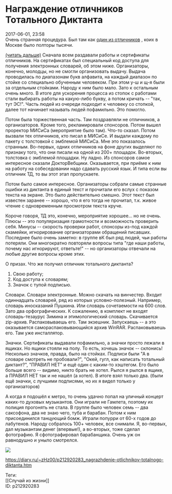Награждение отличников Тотального Диктанта
===========================================

   
 2017-06-01, 23:58   
  Очень странная процедура. Был там как  [один из отличников](Как%20я%20писал%20Тотальный%20Диктант)  , коих в Москве было полторы тысячи.   
   
  [(читать дальше)](https://zHz00.diary.ru/p212920283.htm?index=1#linkmore212920283m1)    Сначала всем раздавали работы и сертификаты отличников. На сертификатах был специальный код доступа для получения электронных словарей, об этом ниже. Организаторы, конечно, молодцы, но не смогли организовать выдачу. Выдача проводилась по диапазонам букв алфавита, на каждый диапазон по стойке со специально обученным человеком. При этом у-ш и щ-я были за отдельным стойками. Народу к ним было мало. Зато к остальным очень много. В итоге для ускорения процесса из стопок с работами стали выбирать работы на какую-либо букву, а потом кричать -- "так, тут ЭС!". Часть людей из очереди подходит к человеку со стопкой, далее тот начинает называть людей пофамильно. Это помогло.   
   
 Потом была торжественная часть. Там поздравляли не отличников, а организаторов. Кроме того, рекламировали спонсоров. Потом вышел проректор МИСиСа (мероприятие было там). Что-то сказал. Потом вызвали тех отличников, кто писал в МИСиСе. И выдали каждому по пакету с толстовкой с эмблемой МИСиСа. Мне это показалось странным. Во-первых, одних отличников на фоне других выделяют по признаку того, что они писали на одной из 200+ площадок. Во-вторых, толстовка с эмблемой площадки. Ну ладно. Из спонсоров самое интересное сказали ДокторВебщики. Оказывается, при приёме к ним на работу на собеседовании надо сдавать русский язык. И типа если вы отличник ТД, то вы этот этап пропускаете.   
   
 Потом было самое интересное. Организаторы собрали самые странные ошибки из диктанта в единый текст и прочитали его вслух с показом текста на экране. Это было действительно смешно. Этот текст был известен заранее -- хорошо, что я его тогда не прочитал, т.к. живое чтение с одновременным просмотром текста круче.   
   
 Короче говоря, ТД это, конечно, мероприятие хорошее... но не очень. Плюсы -- это популяризация грамотности и возможность проверить себя. Минусы -- скорость проверки работ, спонсоры из-под каждой скамейки, игнорирование организаторами обращений писавших. Последнее было очень заметно: в группе вК был ряд людей, чьи работы потеряли. Они многократно повторяли вопросы типа "где наши работы, почему нас игнорируют, ответьте!" -- но организаторы отвечали на любые другие вопросы кроме этих.   
   
 О призах. Что же получил отличник тотального диктанта?   
 1. Свою работу;   
 2. Код доступа к словарям;   
 3. Значок с тупой подписью.   
   
 Словари. Словари электронные. Можно скачать на винчестер. Входит одиннадцать словарей, ряд из которых условно-полезный. Например, словарь иносказаний Пушкина. Или словарь сочетаемости на 600 слов. Зато два орфографических. К сожалению, в комплект не входят словарь-тезаурус Зимина и этимологический словарь. Скачивается zip-архив. Распаковываешь его. Там экзешник. Запускаешь -- а это оказывается самораспаковывающийся архив WinRAR. Распаковываешь его. Там уже инсталлятор.   
   
 Значки. Сертификаты выдавали пофамильно, а значки просто лежали в ящиках. Но ящики стояли на полу. То есть, хочешь значок -- склонись! Несколько значков, правда, было на стойках. Подписи были "А в словаре смотреть не пробовали?", "Окей, гугл, как написать тотальный диктант?", "ПРАВИЛ НЕТ" и ещё один с каким-то хэштегом. Его было больше всего -- видимо, никто брать не хотел. Рылся я рылся в ящике, а ПРАВИЛ НЕТ так и не нашёл (а хотел). В итоге взял только два. (были ещё значки, с лучшими подписями, но их я видел только у организаторов)   
   
 А когда я подошёл к метро, то очень удачно попал на уличный концерт каких-то духовых музыкантов. Они играли не Гамлета, поэтому их полиция прогонять не стала. В группе было человек семь -- два саксофона, два не знаю чего, туба и барабан. Потом к ним присоединился танцующий бомж. Играли попурри от 60-х годов до лабутенов. Народу собралось 100+ человек, все снимали. Я, во-первых, дал музыкантам денег (впервые!), а во-вторых, тоже сделал фотографию. Я сфотографировал барабанщика. Очень уж он равнодушно и уныло смотрелся.   
   
   [![](https://i.imgur.com/aD9lhi7l.jpg)](https://i.imgur.com/aD9lhi7.jpg)     
     
    
 <https://diary.ru/~zHz00/p212920283_nagrazhdenie-otlichnikov-totalnogo-diktanta.htm>   
   
 Теги:   
 [[Случай из жизни]]   
 ID: p212920283